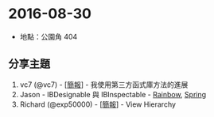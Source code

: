 # 2016-08-30

- 地點：公園角 404

## 分享主題

1. vc7 (@vc7) - [[簡報](https://speakerdeck.com/vc7/my-evolving-of-importing-methods-of-3rd-party-libraries)] - 我使用第三方函式庫方法的進展
2. Jason - IBDesignable 與 IBInspectable - [Rainbow](https://github.com/appcoda/Rainbow-IBDesignable-Demo), [Spring](https://github.com/MengTo/Spring)
3. Richard (@exp50000) - [[簡報](https://speakerdeck.com/exp50000/view-hierarchy)] - View Hierarchy
